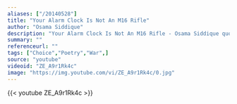 ```yaml
---
aliases: ["/20140528"]
title: "Your Alarm Clock Is Not An M16 Rifle"
author: "Osama Siddique"
description: "Your Alarm Clock Is Not An M16 Rifle - Osama Siddique quotes from GetInspired365.com"
summary: ""
referenceurl: ""
tags: ["Choice","Poetry","War",]
source: "youtube"
videoid: "ZE_A9r1Rk4c"
image: "https://img.youtube.com/vi/ZE_A9r1Rk4c/0.jpg"
---
```


{{< youtube ZE_A9r1Rk4c >}}

